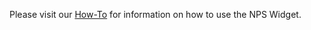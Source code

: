 Please visit our [How-To](https://code-red-solutions.github.io/NPS-CodeTest/) for information on how to use the NPS Widget.
